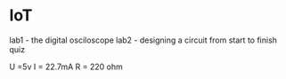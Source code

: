 # IoT

lab1  - the digital osciloscope
lab2 - designing a circuit from start to finish
quiz



U =5v
I = 22.7mA
R = 220 ohm
